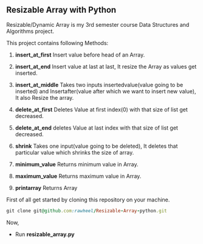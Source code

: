 ## Resizable Array with Python

Resizable/Dynamic Array is my 3rd semester course Data Structures and Algorithms project.

This project contains following Methods:

1) **insert_at_first**
	Insert value before head of an Array.

2) **insert_at_end**
	Insert value at last at last, It resize the Array as values get inserted.

3) **insert_at_middle**
	Takes two inputs insertedvalue(value going to be inserted) and Insertafter(value after which we want to insert new value), It also Resize the array.

4) **delete_at_first**
	Deletes Value at first index(0) with that size of list get decreased.

5) **delete_at_end**
	deletes Value at last index with that size of list get decreased.

6) **shrink**
	Takes one input(value going to be deleted), It deletes that particular value which shrinks the size of array.

7) **minimum_value**
	Returns minimum value in Array.

8) **maximum_value**
	Returns maximum value in Array.
9) **printarray**
	Returns Array


First of all get started by cloning this repository on your machine.  
```ruby
git clone git@github.com:rawheel/Resizable-Array-python.git 
```

Now,

- Run **resizable_array.py**
